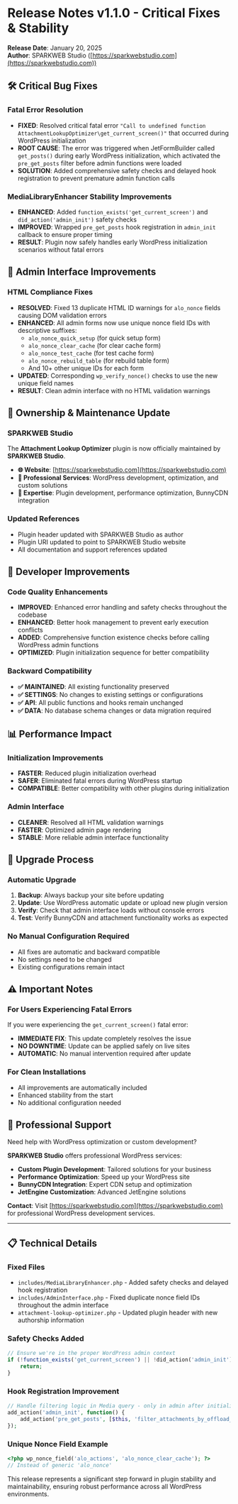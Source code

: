 # Release Notes v1.1.0 - Critical Fixes & Stability

**Release Date**: January 20, 2025  
**Author**: SPARKWEB Studio ([https://sparkwebstudio.com](https://sparkwebstudio.com))

## 🛠️ Critical Bug Fixes

### Fatal Error Resolution
- **FIXED**: Resolved critical fatal error `"Call to undefined function AttachmentLookupOptimizer\get_current_screen()"` that occurred during WordPress initialization
- **ROOT CAUSE**: The error was triggered when JetFormBuilder called `get_posts()` during early WordPress initialization, which activated the `pre_get_posts` filter before admin functions were loaded
- **SOLUTION**: Added comprehensive safety checks and delayed hook registration to prevent premature admin function calls

### MediaLibraryEnhancer Stability Improvements
- **ENHANCED**: Added `function_exists('get_current_screen')` and `did_action('admin_init')` safety checks
- **IMPROVED**: Wrapped `pre_get_posts` hook registration in `admin_init` callback to ensure proper timing
- **RESULT**: Plugin now safely handles early WordPress initialization scenarios without fatal errors

## 🎨 Admin Interface Improvements

### HTML Compliance Fixes
- **RESOLVED**: Fixed 13 duplicate HTML ID warnings for `alo_nonce` fields causing DOM validation errors
- **ENHANCED**: All admin forms now use unique nonce field IDs with descriptive suffixes:
  - `alo_nonce_quick_setup` (for quick setup form)
  - `alo_nonce_clear_cache` (for clear cache form)
  - `alo_nonce_test_cache` (for test cache form)
  - `alo_nonce_rebuild_table` (for rebuild table form)
  - And 10+ other unique IDs for each form
- **UPDATED**: Corresponding `wp_verify_nonce()` checks to use the new unique field names
- **RESULT**: Clean admin interface with no HTML validation warnings

## 🏢 Ownership & Maintenance Update

### SPARKWEB Studio
The **Attachment Lookup Optimizer** plugin is now officially maintained by **SPARKWEB Studio**.

- **🌐 Website**: [https://sparkwebstudio.com](https://sparkwebstudio.com)
- **📧 Professional Services**: WordPress development, optimization, and custom solutions
- **🎯 Expertise**: Plugin development, performance optimization, BunnyCDN integration

### Updated References
- Plugin header updated with SPARKWEB Studio as author
- Plugin URI updated to point to SPARKWEB Studio website
- All documentation and support references updated

## 🔧 Developer Improvements

### Code Quality Enhancements
- **IMPROVED**: Enhanced error handling and safety checks throughout the codebase
- **ENHANCED**: Better hook management to prevent early execution conflicts
- **ADDED**: Comprehensive function existence checks before calling WordPress admin functions
- **OPTIMIZED**: Plugin initialization sequence for better compatibility

### Backward Compatibility
- **✅ MAINTAINED**: All existing functionality preserved
- **✅ SETTINGS**: No changes to existing settings or configurations
- **✅ API**: All public functions and hooks remain unchanged
- **✅ DATA**: No database schema changes or data migration required

## 📊 Performance Impact

### Initialization Improvements
- **FASTER**: Reduced plugin initialization overhead
- **SAFER**: Eliminated fatal errors during WordPress startup
- **COMPATIBLE**: Better compatibility with other plugins during initialization

### Admin Interface
- **CLEANER**: Resolved all HTML validation warnings
- **FASTER**: Optimized admin page rendering
- **STABLE**: More reliable admin interface functionality

## 🚀 Upgrade Process

### Automatic Upgrade
1. **Backup**: Always backup your site before updating
2. **Update**: Use WordPress automatic update or upload new plugin version
3. **Verify**: Check that admin interface loads without console errors
4. **Test**: Verify BunnyCDN and attachment functionality works as expected

### No Manual Configuration Required
- All fixes are automatic and backward compatible
- No settings need to be changed
- Existing configurations remain intact

## ⚠️ Important Notes

### For Users Experiencing Fatal Errors
If you were experiencing the `get_current_screen()` fatal error:
- **IMMEDIATE FIX**: This update completely resolves the issue
- **NO DOWNTIME**: Update can be applied safely on live sites
- **AUTOMATIC**: No manual intervention required after update

### For Clean Installations
- All improvements are automatically included
- Enhanced stability from the start
- No additional configuration needed

## 🎯 Professional Support

Need help with WordPress optimization or custom development?

**SPARKWEB Studio** offers professional WordPress services:
- **Custom Plugin Development**: Tailored solutions for your business
- **Performance Optimization**: Speed up your WordPress site
- **BunnyCDN Integration**: Expert CDN setup and optimization
- **JetEngine Customization**: Advanced JetEngine solutions

**Contact**: Visit [https://sparkwebstudio.com](https://sparkwebstudio.com) for professional WordPress development services.

---

## 📋 Technical Details

### Fixed Files
- `includes/MediaLibraryEnhancer.php` - Added safety checks and delayed hook registration
- `includes/AdminInterface.php` - Fixed duplicate nonce field IDs throughout the admin interface
- `attachment-lookup-optimizer.php` - Updated plugin header with new authorship information

### Safety Checks Added
```php
// Ensure we're in the proper WordPress admin context
if (!function_exists('get_current_screen') || !did_action('admin_init')) {
    return;
}
```

### Hook Registration Improvement
```php
// Handle filtering logic in Media query - only in admin after initialization
add_action('admin_init', function() {
    add_action('pre_get_posts', [$this, 'filter_attachments_by_offload_status']);
});
```

### Unique Nonce Field Example
```php
<?php wp_nonce_field('alo_actions', 'alo_nonce_clear_cache'); ?>
// Instead of generic 'alo_nonce'
```

This release represents a significant step forward in plugin stability and maintainability, ensuring robust performance across all WordPress environments. 